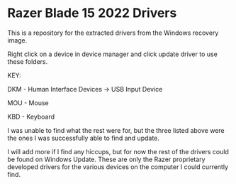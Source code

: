 # Razer Blade 15 2022 Drivers
This is a repository for the extracted drivers from the Windows recovery image.

Right click on a device in device manager and click update driver to use these folders.

KEY:

DKM - Human Interface Devices -> USB Input Device

MOU - Mouse

KBD - Keyboard

I was unable to find what the rest were for, but the three listed above were the ones I was successfully able to find and update.

I will add more if I find any hiccups, but for now the rest of the drivers could be found on Windows Update. These are only the Razer proprietary developed drivers for the various devices on the computer I could currently find.
